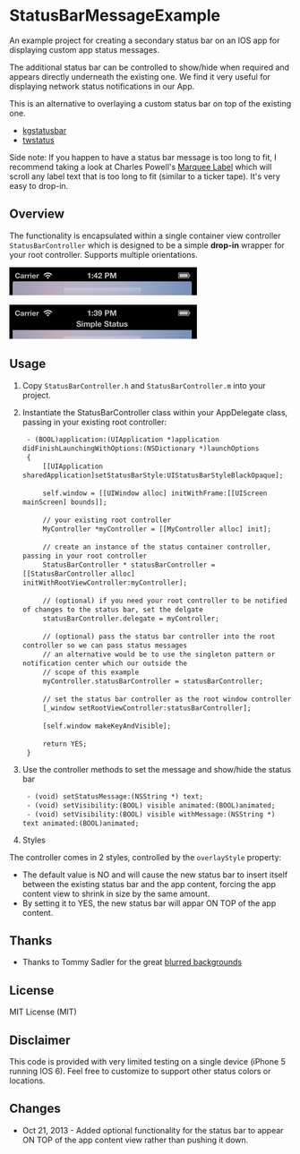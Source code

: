 StatusBarMessageExample
=======================

An example project for creating a secondary status bar on an IOS app for displaying custom app status messages.

The additional status bar can be controlled to show/hide when required and appears directly underneath the existing one. We find it very useful for displaying network status notifications in our App.

This is an alternative to  overlaying a custom status bar on top of the existing one.
* [kgstatusbar](http://www.cocoacontrols.com/controls/kgstatusbar)
* [twstatus](http://www.cocoacontrols.com/controls/twstatus)


Side note: If you happen to have a status bar message is too long to fit, I recommend taking a look at Charles Powell's [Marquee Label](https://github.com/cbpowell/MarqueeLabel) which will scroll any label text that is too long to fit (similar to a ticker tape). It's very easy to drop-in.


## Overview

The functionality is encapsulated within a single container view controller <code>StatusBarController</code> which is designed to be a simple **drop-in** wrapper for your root controller.
Supports multiple orientations.

![Screenshot (Hidden)](/status_hidden.png "Hidden")

![Screenshot (Visible)](/status_showing.png "Visible")



## Usage

1. Copy <code>StatusBarController.h</code> and <code>StatusBarController.m</code> into your project. 
1. Instantiate the StatusBarController class within your AppDelegate class, passing in your existing root controller:

        - (BOOL)application:(UIApplication *)application didFinishLaunchingWithOptions:(NSDictionary *)launchOptions
        {
            [[UIApplication sharedApplication]setStatusBarStyle:UIStatusBarStyleBlackOpaque];
            
            self.window = [[UIWindow alloc] initWithFrame:[[UIScreen mainScreen] bounds]];
            
            // your existing root controller
            MyController *myController = [[MyController alloc] init];
            
            // create an instance of the status container controller, passing in your root controller
            StatusBarController * statusBarController = [[StatusBarController alloc] initWithRootViewController:myController];
            
            // (optional) if you need your root controller to be notified of changes to the status bar, set the delgate
            statusBarController.delegate = myController;
            
            // (optional) pass the status bar controller into the root controller so we can pass status messages
            // an alternative would be to use the singleton pattern or notification center which our outside the
            // scope of this example
            myController.statusBarController = statusBarController;
            
            // set the status bar controller as the root window controller
            [_window setRootViewController:statusBarController];
            
            [self.window makeKeyAndVisible];
            
            return YES;
        }
1. Use the controller methods to set the message and show/hide the status bar

        - (void) setStatusMessage:(NSString *) text;
        - (void) setVisibility:(BOOL) visible animated:(BOOL)animated;
        - (void) setVisibility:(BOOL) visible withMessage:(NSString *) text animated:(BOOL)animated;

1. Styles

The controller comes in 2 styles, controlled by the <code>overlayStyle</code> property: 
 * The default value is NO and will cause the new status bar to insert itself between the existing status bar and the app content, forcing the app content view to shrink in size by the same amount.
 * By setting it to YES, the new status bar will appar ON TOP of the app content.

## Thanks 

 * Thanks to Tommy Sadler for the great [blurred backgrounds](http://dribbble.com/shots/1082688-15-Free-Blurred-Backgrounds-Bonus-Wallpapers)

## License

MIT License (MIT)

## Disclaimer

This code is provided with very limited testing on a single device (iPhone 5 running IOS 6). Feel free to customize to support other status colors or locations. 


## Changes

 * Oct 21, 2013 - Added optional functionality for the status bar to appear ON TOP of the app content view rather than pushing it down.
 




